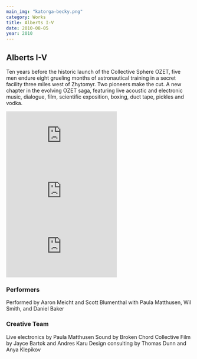 ```yaml
---
main_img: "katorga-becky.png"
category: Works
title: Alberts I-V
date: 2010-08-05
year: 2010
---
```

## Alberts I-V

Ten years before the historic launch of the Collective Sphere OZET, five men endure eight grueling months of astronautical training in a secret facility three miles west of Zhytomyr. Two pioneers make the cut. A new chapter in the evolving OZET saga, featuring live acoustic and electronic music, dialogue, film, scientific exposition, boxing, duct tape, pickles and vodka.

<div class="row videos">
  <iframe class="col-sm-4 col-xs-12" src="https://www.youtube.com/embed/wHLYr1vFuKM" frameborder="0" allowfullscreen></iframe>
  <iframe class="col-sm-4 col-xs-12" src="https://www.youtube.com/embed/wHLYr1vFuKM" frameborder="0" allowfullscreen></iframe>
  <iframe class="col-sm-4 col-xs-12" src="https://www.youtube.com/embed/wHLYr1vFuKM" frameborder="0" allowfullscreen></iframe>
</div>

### Performers

Performed by Aaron Meicht and Scott Blumenthal 
with Paula Matthusen, Wil Smith, and Daniel Baker

### Creative Team

Live electronics by Paula Matthusen 
Sound by Broken Chord Collective 
Film by Jayce Bartok and Andres Karu 
Design consulting by Thomas Dunn and Anya Klepikov


